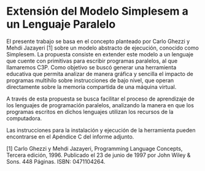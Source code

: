 Extensión del Modelo Simplesem a un Lenguaje Paralelo
==================

El presente trabajo se basa en el concepto planteado por Carlo Ghezzi y Mehdi Jazayeri [1] sobre un modelo abstracto de ejecución, conocido como Simplesem. La propuesta consiste en extender este modelo a un lenguaje que cuente con primitivas para escribir programas paralelos, al que llamaremos C3P. Como objetivo se buscó generar una herramienta educativa que permita analizar de manera gráfica y sencilla el impacto de programas multihilo sobre instrucciones de bajo nivel, que operan directamente sobre la memoria compartida de una máquina virtual.

A través de esta propuesta se busca facilitar el proceso de aprendizaje de los lenguajes de programación paralelos, analizando la manera en que los programas escritos en dichos lenguajes utilizan los recursos de la computadora.

Las instrucciones para la instalación y ejecución de la herramienta pueden encontrarse en el Apéndice C del informe adjunto.

[1] Carlo Ghezzi y Mehdi Jazayeri, Programming Language Concepts, Tercera edición, 1996. Publicado el 23 de junio de 1997 por John Wiley & Sons. 448 Páginas. ISBN: 0471104264.

